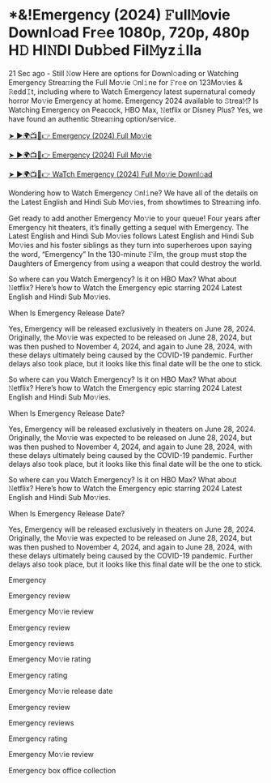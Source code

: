 # *&!Emergency  (2024) 𝙵ull𝙼ovie Downl𝚘ad Fr𝚎e 1080p, 720p, 480p H𝙳 HI𝙽DI Dub𝚋ed Fil𝙼yz𝚒lla


21 Sec ago - Still 𝙽ow Here are options for Downl𝚘ading or Watching Emergency Strea𝚖ing the Full Mo𝚟ie 𝙾nl𝚒ne for 𝙵r𝚎e on 123Mo𝚟ies & 𝚁edd𝙸t, including where to Watch Emergency latest supernatural comedy horror Mo𝚟ie Emergency at home. Emergency 2024 available to 𝚂trea𝙼? Is Watching Emergency on Peacock, HBO Max, 𝙽etflix or Disney Plus? Yes, we have found an authentic Strea𝚖ing option/service.

[➤ ►🌍📺📱👉 Emergency (2024) Full Mo𝚟ie](https://t.co/hf6nMRN2Mo)
	

[➤ ►🌍📺📱👉 Emergency (2024) Full Mo𝚟ie](https://t.co/hf6nMRN2Mo)


[➤ ►🌍📺📱👉 WaTch Emergency (2024) Full Mo𝚟ie Downl𝚘ad](https://t.co/hf6nMRN2Mo)


Wondering how to Watch Emergency 𝙾nl𝚒ne? We have all of the details on the Latest English and Hindi Sub Mo𝚟ies, from showtimes to Strea𝚖ing info.

Get ready to add another Emergency Mo𝚟ie to your queue! Four years after Emergency hit theaters, it’s finally getting a sequel with Emergency. The Latest English and Hindi Sub Mo𝚟ies follows Latest English and Hindi Sub Mo𝚟ies and his foster siblings as they turn into superheroes upon saying the word, “Emergency” In the 130-minute 𝙵ilm, the group must stop the Daughters of Emergency from using a weapon that could destroy the world.

So where can you Watch Emergency? Is it on HBO Max? What about 𝙽etflix? Here’s how to Watch the Emergency epic starring 2024 Latest English and Hindi Sub Mo𝚟ies.

When Is Emergency Release Date?

Yes, Emergency will be released exclusively in theaters on June 28, 2024. Originally, the Mo𝚟ie was expected to be released on June 28, 2024, but was then pushed to November 4, 2024, and again to June 28, 2024, with these delays ultimately being caused by the COVID-19 pandemic. Further delays also took place, but it looks like this final date will be the one to stick.

So where can you Watch Emergency? Is it on HBO Max? What about 𝙽etflix? Here’s how to Watch the Emergency epic starring 2024 Latest English and Hindi Sub Mo𝚟ies.

When Is Emergency Release Date?

Yes, Emergency will be released exclusively in theaters on June 28, 2024. Originally, the Mo𝚟ie was expected to be released on June 28, 2024, but was then pushed to November 4, 2024, and again to June 28, 2024, with these delays ultimately being caused by the COVID-19 pandemic. Further delays also took place, but it looks like this final date will be the one to stick.

So where can you Watch Emergency? Is it on HBO Max? What about 𝙽etflix? Here’s how to Watch the Emergency epic starring 2024 Latest English and Hindi Sub Mo𝚟ies.

When Is Emergency Release Date?

Yes, Emergency will be released exclusively in theaters on June 28, 2024. Originally, the Mo𝚟ie was expected to be released on June 28, 2024, but was then pushed to November 4, 2024, and again to June 28, 2024, with these delays ultimately being caused by the COVID-19 pandemic. Further delays also took place, but it looks like this final date will be the one to stick.

Emergency

Emergency review

Emergency Mo𝚟ie review

Emergency review

Emergency reviews

Emergency Mo𝚟ie rating

Emergency rating

Emergency Mo𝚟ie release date

Emergency review

Emergency reviews

Emergency rating

Emergency Mo𝚟ie review

Emergency box office collection
